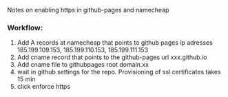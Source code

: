Notes on enabling https in github-pages and namecheap <!--more-->

### Workflow:
1. Add A records at namecheap that points to github pages ip adresses 185.199.109.153, 185.199.110.153, 185.199.111.153
2. Add cname record that points to the github-pages url xxx.github.io
3. Add cname file to githubpages root domain.xx
4. wait in github settings for the repo. Provisioning of ssl certificates takes 15 min
5. click enforce https
